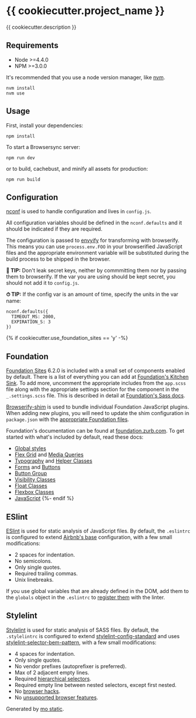 # {{ cookiecutter.project_name }}

{{ cookiecutter.description }}


## Requirements

* Node >=4.4.0
* NPM >=3.0.0

It's recommended that you use a node version manager, like [nvm](https://github.com/creationix/nvm).

```
nvm install
nvm use
```


## Usage

First, install your dependencies:

```
npm install
```

To start a Browsersync server:

```
npm run dev
```

or to build, cachebust, and minify all assets for production:

```
npm run build
```

## Configuration

[nconf](https://github.com/indexzero/nconf) is used to handle configuration and lives in `config.js`.

All configuration variables should be defined in the `nconf.defaults` and it should be indicated if they are required.

The configuration is passed to [envyify](https://github.com/zertosh/loose-envify) for transforming with browserify. This
means you can use `process.env.FOO` in your browserified JavaScript files and the appropriate environment variable
will be substituted during the build process to be shipped in the browser.

__🔐 TIP:__ Don't leak secret keys, neither by commmitting them nor by passing them to browserify. If the var you are
using should be kept secret, you should not add it to `config.js`.


__⏱ TIP:__ If the config var is an amount of time, specify the units in the var name:

```
nconf.defaults({
  TIMEOUT_MS: 2000,
  EXPIRATION_S: 3
})
```

{% if cookiecutter.use_foundation_sites == 'y' -%}
## Foundation

[Foundation Sites](http://foundation.zurb.com/sites.html) 6.2.0 is included with a small set of components enabled by
default. There is a list of everything you can add at [Foundation's Kitchen Sink](http://foundation.zurb.com/sites/docs/kitchen-sink.html).
To add more, uncomment the appropriate includes from the `app.scss` file along
with the appropriate settings section for the component in the `_.settings.scss`
file. This is described in detail at [Foundation's Sass docs](http://foundation.zurb.com/sites/docs/sass.html#adjusting-css-output).

[Browserify-shim](https://github.com/thlorenz/browserify-shim) is used to bundle individual Foundation JavaScript plugins. When adding
new plugins, you will need to update the shim configuration in `package.json` with the [appropriate Foundation files](http://foundation.zurb.com/sites/docs/javascript.html#file-structure).

Foundation's documentation can be found at [foundation.zurb.com](http://foundation.zurb.com/sites/docs/).
To get started with what's included by default, read these docs:

* [Global styles](http://foundation.zurb.com/sites/docs/global.html)
* [Flex Grid](http://foundation.zurb.com/sites/docs/flex-grid.html) and [Media Queries](http://foundation.zurb.com/sites/docs/media-queries.html)
* [Typography](http://foundation.zurb.com/sites/docs/typography-base.html) and [Helper Classes](http://foundation.zurb.com/sites/docs/typography-helpers.html)
* [Forms](http://foundation.zurb.com/sites/docs/forms.html) and [Buttons](http://foundation.zurb.com/sites/docs/button.html)
* [Button Group](http://foundation.zurb.com/sites/docs/button-group.html)
* [Visibility Classes](http://foundation.zurb.com/sites/docs/visibility.html)
* [Float Classes](http://foundation.zurb.com/sites/docs/float-classes.html)
* [Flexbox Classes](http://foundation.zurb.com/sites/docs/flexbox.html)
* [JavaScript](http://foundation.zurb.com/sites/docs/javascript.html)
{%- endif %}

## ESlint

[ESlint](http://eslint.org/) is used for static analysis of JavaScript files. By default,
the `.eslintrc` is configured to extend [Airbnb's base](https://github.com/airbnb/javascript/tree/master/packages/eslint-config-airbnb#eslint-config-airbnbbase) configuration,
with a few small modifications:

* 2 spaces for indentation.
* No semicolons.
* Only single quotes.
* Required trailing commas.
* Unix linebreaks.

If you use global variables that are already defined in the DOM, add them to the `globals` object
in the `.eslintrc` to [register them](http://eslint.org/docs/user-guide/configuring#specifying-globals) with the linter.

## Stylelint

[Stylelint](https://github.com/stylelint/stylelint) is used for static analysis of SASS files. By default,
the `.stylelintrc` is configured to extend [stylelint-config-standard](https://github.com/stylelint/stylelint-config-standard)
and uses [stylelint-selector-bem-pattern](https://github.com/davidtheclark/stylelint-selector-bem-pattern),
with a few small modifications:

* 4 spaces for indentation.
* Only single quotes.
* No vendor prefixes (autoprefixer is preferred).
* Max of 2 adjacent empty lines.
* Required [hierarchical selectors](http://stylelint.io/user-guide/rules/indentation/#hierarchicalselectors-truefalse).
* Required empty line between nested selectors, except first nested.
* No [browser hacks](https://github.com/stylelint/stylelint/tree/master/src/rules/no-browser-hacks).
* No [unsupported browser features](http://stylelint.io/user-guide/rules/no-unsupported-browser-features/).

Generated by [mo static](https://github.com/istrategylabs/mo-static).
